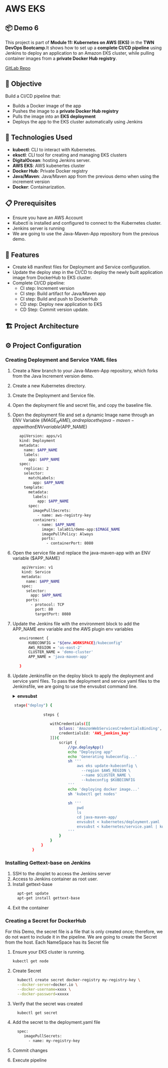 # AWS EKS
## 📦 Demo 6
This project is part of **Module 11: Kubernetes on AWS (EKS)** in the **TWN DevOps Bootcamp**.It shows how to set up a **complete CI/CD pipeline** using Jenkins to deploy an application to an Amazon EKS cluster, while pulling container images from a **private Docker Hub registry**.

[GitLab Repo](https://gitlab.com/devopsbootcamp4095512/devopsbootcamp_8_jenkins_pipeline/-/tree/complete_pipeline_EKS_DockerHub?ref_type=heads)

## 📌 Objective
Build a CI/CD pipeline that:
- Builds a Docker image of the app
- Pushes the image to a **private Docker Hub registry**
- Pulls the image into an **EKS deployment**
- Deploys the app to the EKS cluster automatically using Jenkins

## 🚀 Technologies Used

- **kubectl**: CLI to interact with Kubernetes.
- **eksctl**: CLI tool for creating and managing EKS clusters
- **DigitalOcean**: hosting Jenkins server.
- **AWS EKS**: AWS kubenertes cluster
- **Docker Hub**: Private Docker registry
- **Java/Maven**: Java/Maven app from the previous demo when using the increment version
- **Docker**: Containarization.
   
## 📋 Prerequisites
- Ensure you have an AWS Account
- Kubectl is installed and configured to connect to the Kubernetes cluster.
- Jenkins server is running
- We are going to use the Java-Maven-App repository from the previous demo.
  
## 🎯 Features
- Create k8 manifest files for Deployment and Service configuration.
- Update the deploy step in the CI/CD to deploy the newly built application image from DockerHub to EKS cluster.
- Complete CI/CD pipeline:
  - CI step: Increment version
  - CI step: Build artifact for Java/Maven app
  - CI step: Build and push to DockerHub
  - CD step: Deploy new application to EKS
  - CD Step: Commit version update.
       
## 🏗 Project Architecture



## ⚙️ Project Configuration



### Creating Deployment and Service YAML files
1. Create a New branch to your Java-Maven-App repository, which forks from the Java Increment version demo.
2. Create a new Kubernetes directory.
3. Create the Deployment and Service file.
4. Open the deployment file and secret file, and copy the baseline file.
5. Open the deployment file and set a dynamic Image name through an ENV Variable ($IMAGE_NAME), and replace the java-maven-app with an ENV variable ($APP_NAME)
   ```bash
      apiVersion: apps/v1
      kind: Deployment
      metadata:
        name: $APP_NAME
        labels:
          app: $APP_NAME
      spec:
        replicas: 2
        selector:
          matchLabels:
            app: $APP_NAME
        template:
          metadata:
            labels:
              app: $APP_NAME
          spec:
            imagePullSecrets:
              - name: aws-registry-key
            containers:
              - name: $APP_NAME
                image: lala011/demo-app:$IMAGE_NAME
                imagePullPolicy: Always
                ports:
                  - containerPort: 8080
   ```
6. Open the service file and replace the java-maven-app with an ENV variable ($APP_NAME)
   ```bash
       apiVersion: v1
       kind: Service
       metadata:
         name: $APP_NAME
       spec:
         selector:
           app: $APP_NAME
         ports:
           - protocol: TCP
             port: 80
             targetPort: 8080
   ```
7. Update the Jenkins file with the environment block to add the APP_NAME env variable and the AWS plugin env variables
   ```bash
      environment {
          KUBECONFIG = "${env.WORKSPACE}/kubeconfig"
          AWS_REGION = 'us-east-2'
          CLUSTER_NAME = 'demo-cluster'
          APP_NAME = 'java-maven-app'
  
      }
   ```
8. Update Jenkinsfile on the deploy block to  apply the deployment and service yaml files. To pass the deployment and service yaml files to the Jenkinsfile, we are going to use the envsubst command line.

    <details><summary><strong> envsubst </strong></summary>
    envsubst is a command-line utility that performs variable substitution on text by replacing environment variables within a string or file with their corresponding values. It's commonly used to dynamically generate configuration files or other text-based artifacts by incorporating environment variables into templates. Here we are passing the deployment and service yaml file to envsubs
    </details>
```bash
    stage("deploy") {
    
                 steps {
    
                    withCredentials([[
                        $class: 'AmazonWebServicesCredentialsBinding',
                        credentialsId: 'AWS_jenkins_key'
                    ]]){
                        script {
                            //gv.deployApp()
                            echo "Deploying app"
                            echo 'Generating kubeconfig...'
                            sh '''
                                aws eks update-kubeconfig \
                                  --region $AWS_REGION \
                                  --name $CLUSTER_NAME \
                                  --kubeconfig $KUBECONFIG
                            '''
                            echo 'deploying docker image...'
                            sh 'kubectl get nodes'
    
                            sh '''
                                pwd
                                ls
                                cd java-maven-app/
                                envsubst < kubernetes/deployment.yaml | kubectl apply -f -
                                envsubst < kubernetes/service.yaml | kubectl apply -f -
                            '''
                        }
                    }
                }
            }
```

### Installing Gettext-base on Jenkins
1. SSH to the droplet to access the Jenkins server
2. Access to Jenkins container as root user.
3. Install gettext-base
   ```bash
     apt-get update
     apt-get install gettext-base
   ```
4. Exit the container

### Creating a Secret for DockerHub
For this Demo, the secret file is a file that is only created once; therefore, we do not want to include it in the pipeline. We are going to create the Secret from the host. Each NameSpace has its  Secret file
1. Ensure your EKS cluster is running.
   ```bash
   kubectl get node
   ```
2. Create Secret
   ```bash
     kubectl create secret docker-registry my-registry-key \
     --docker-server=docker.io \
     --docker-username=xxxx \
     --docker-password=xxxxx
   ```
3. Verify that the secret was created
   ```bash
     kubectl get secret
   ```
4. Add the secret to the deployment.yaml file

   ```bash
     spec:
        imagePullSecrets:
          - name: my-registry-key
     ```
6. Commit changes
7. Execute pipeline
   
   
